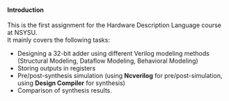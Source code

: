 #### Introduction
This is the first assignment for the Hardware Description Language course at NSYSU.  
It mainly covers the following tasks:  
- Designing a 32-bit adder using different Verilog modeling methods (Structural Modeling, Dataflow Modeling, Behavioral Modeling)
- Storing outputs in registers
- Pre/post-synthesis simulation (using **Ncverilog** for pre/post-simulation, using **Design Compiler** for synthesis)
- Comparison of synthesis results.

